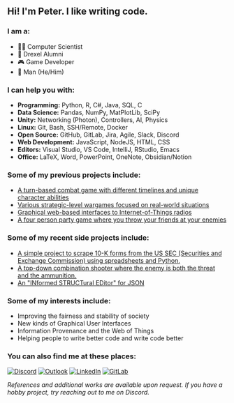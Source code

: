
## Hi! I'm Peter. I like writing code.  

### I am a:
- 🧑‍💻 Computer Scientist
- 🐉 Drexel Alumni
- 🎮 Game Developer
- 👨 Man (He/Him)

### I can help you with:
- **Programming:** Python, R, C#, Java, SQL, C
- **Data Science:** Pandas, NumPy, MatPlotLib, SciPy
- **Unity:** Networking (Photon), Controllers, AI, Physics
- **Linux:** Git, Bash, SSH/Remote, Docker
- **Open Source:** GitHub, GitLab, Jira, Agile, Slack, Discord
- **Web Development:** JavaScript, NodeJS, HTML, CSS
- **Editors:** Visual Studio, VS Code, IntelliJ, RStudio, Emacs
- **Office:** LaTeX, Word, PowerPoint, OneNote, Obsidian/Notion

### Some of my previous projects include:  
- [A turn-based combat game with different timelines and unique character abilities](https://cosmic-engine.gitlab.io/)
- [Various strategic-level wargames focused on real-world situations](https://paxsims.wordpress.com/2016/04/01/us-army-war-college-strategic-wargame-program/)
- [Graphical web-based interfaces to Internet-of-Things radios](https://research.coe.drexel.edu/ece/dwsl/research/radio-wars/)
- [A four person party game where you throw your friends at your enemies](https://sites.google.com/view/massiveshrimpgames/home)

### Some of my recent side projects include:  
- [A simple project to scrape 10-K forms from the US SEC (Securities and Exchange Commission) using spreadsheets and Python.](https://github.com/peter201943/sec-scraper)
- [A top-down combination shooter where the enemy is both the threat and the ammunition.](https://github.com/peter201943/Snack-Attack)
- [An "INformed STRUCTural EDitor" for JSON](https://github.com/peter201943/InStructEd)

### Some of my interests include:
- Improving the fairness and stability of society
- New kinds of Graphical User Interfaces
- Information Provenance and the Web of Things
- Helping people to write better code and write code better

### You can also find me at these places:  
[![Discord](https://img.shields.io/badge/%3CServer%3E-%237289DA.svg?style=for-the-badge&logo=discord&logoColor=white&label=peter201943%238017)](https://discord.com/)
[![Outlook](https://img.shields.io/badge/Microsoft_Outlook-0078D4?style=for-the-badge&logo=microsoft-outlook&logoColor=white&label=peter.j.mangelsdorf)](mailto:peter.j.mangelsdorf@outlook.com)
[![LinkedIn](https://img.shields.io/badge/LinkedIn-0077B5?style=for-the-badge&logo=linkedin&logoColor=white&label=Peter%20Mangelsdorf)](https://linkedin.com/in/peter-mangelsdorf)
[![GitLab](https://img.shields.io/badge/GitLab-330F63?style=for-the-badge&logo=gitlab&logoColor=white&label=peter201943)](https://gitlab.com/peter201943)

*References and additional works are available upon request. If you have a hobby project, try reaching out to me on Discord.*
